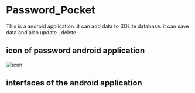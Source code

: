 # Password_Pocket
This is a android application .it can add data  to  SQLite database. it can save data and also update , delete  
## icon of password android application
![icon](https://user-images.githubusercontent.com/43854731/52763699-d6216b80-3042-11e9-8c2d-ba9479ee2b11.PNG)
## interfaces of the android application
